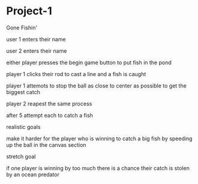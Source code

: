 # Project-1
Gone Fishin'

user 1 enters their name

user 2 enters their name

either player presses the begin game button to put fish in the pond

player 1 clicks their rod to cast a line and a fish is caught

player 1 attemots to stop the ball as close to center as possible to get the biggest catch

player 2 reapest the same process

after 5 attempt each to catch a fish 

realistic goals

make it harder for the player who is winning to catch a big fish by speeding up the ball in the canvas section

stretch goal

if one player is winning by too much there is a chance their catch is stolen by an ocean predator



